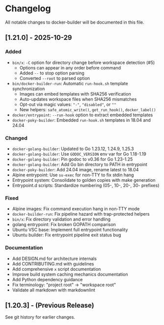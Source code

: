 # Changelog

All notable changes to docker-builder will be documented in this file.

## [1.21.0] - 2025-10-29

### Added
- `bin/x`: `-C` option for directory change before workspace detection (#5)
  - Options can appear in any order before command
  - Added `--` to stop option parsing
  - Converted `--root` to parsed option
- `bin/docker-builder-run`: Automatic `run-hook.sh` template synchronization
  - Images can embed templates with SHA256 verification
  - Auto-updates workspace files when SHA256 mismatches
  - Opt-out via magic values: `"-"`, `"disabled"`, or `""`
  - New helpers: `safe_atomic_write()`, `get_run_hook()`, `docker_label()`
- `docker/entrypoint`: `--run-hook` option to extract embedded templates
- `docker-poky-builder`: Embedded `run-hook.sh` templates in 18.04 and 24.04

### Changed
- `docker-golang-builder`: Updated to Go 1.23.12, 1.24.9, 1.25.3
- `docker-golang-builder`: Use `GODOC_VERSION` env var for Go 1.18-1.19
- `docker-golang-builder`: Pin godoc to v0.36 for Go 1.23-1.25
- `docker-golang-builder`: Add Go bin directory to PATH in entrypoint
- `docker-poky-builder`: Add 24.04 image, rename latest to 18.04
- Alpine entrypoint: Use `su-exec` for non-TTY to fix stdin hang
- Entrypoint system: Consolidate to golden copies with make generation
- Entrypoint.d scripts: Standardize numbering (05-, 10-, 20-, 30- prefixes)

### Fixed
- Alpine images: Fix command execution hang in non-TTY mode
- `docker-builder-run`: Fix pipeline hazard with trap-protected helpers
- `bin/x`: Fix directory validation and error handling
- golang entrypoint: Fix broken GOPATH comparison
- Ubuntu VSC base: Implement full entrypoint functionality
- Ubuntu builder: Fix entrypoint pipeline exit status bug

### Documentation
- Add DESIGN.md for architecture internals
- Add CONTRIBUTING.md with guidelines
- Add comprehensive `x` script documentation
- Improve build system caching mechanics documentation
- Add Python dependency guidance
- Fix terminology: "project root" → "workspace root"
- Validate all markdown with markdownlint

## [1.20.3] - (Previous Release)

See git history for earlier changes.
